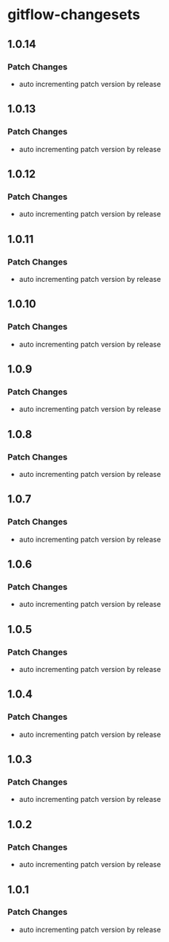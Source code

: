# gitflow-changesets

## 1.0.14

### Patch Changes

- auto incrementing patch version by release

## 1.0.13

### Patch Changes

- auto incrementing patch version by release

## 1.0.12

### Patch Changes

- auto incrementing patch version by release

## 1.0.11

### Patch Changes

- auto incrementing patch version by release

## 1.0.10

### Patch Changes

- auto incrementing patch version by release

## 1.0.9

### Patch Changes

- auto incrementing patch version by release

## 1.0.8

### Patch Changes

- auto incrementing patch version by release

## 1.0.7

### Patch Changes

- auto incrementing patch version by release

## 1.0.6

### Patch Changes

- auto incrementing patch version by release

## 1.0.5

### Patch Changes

- auto incrementing patch version by release

## 1.0.4

### Patch Changes

- auto incrementing patch version by release

## 1.0.3

### Patch Changes

- auto incrementing patch version by release

## 1.0.2

### Patch Changes

- auto incrementing patch version by release

## 1.0.1

### Patch Changes

- auto incrementing patch version by release
